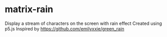 # matrix-rain
Display a stream of characters on the screen with rain effect
Created using p5.js
Inspired by https://github.com/emilyxxie/green_rain
